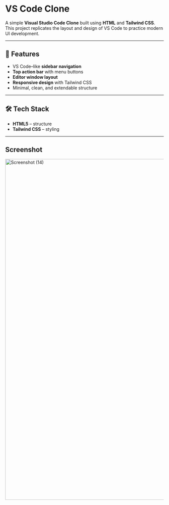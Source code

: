 # VS Code Clone

A simple **Visual Studio Code Clone** built using **HTML** and **Tailwind CSS**.  
This project replicates the layout and design of VS Code to practice modern UI development.

---

## 🚀 Features
- VS Code–like **sidebar navigation**
- **Top action bar** with menu buttons
- **Editor window layout**
- **Responsive design** with Tailwind CSS
- Minimal, clean, and extendable structure

---

## 🛠️ Tech Stack
- **HTML5** – structure
- **Tailwind CSS** – styling

---

## Screenshot


<img width="1920" height="1080" alt="Screenshot (14)" src="https://github.com/user-attachments/assets/263754be-057c-4ace-8f2b-55103c5ed042" />

